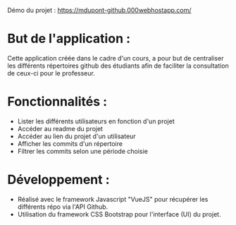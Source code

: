 Démo du projet : https://mdupont-github.000webhostapp.com/

# But de l'application :
Cette application créée dans le cadre d'un cours, a pour but de centraliser les différents répertoires github des étudiants afin de faciliter la consultation de ceux-ci pour le professeur.

# Fonctionnalités :

- Lister les différents utilisateurs en fonction d'un projet
- Accéder au readme du projet
- Accéder au lien du projet d'un utilisateur
- Afficher les commits d'un répertoire
- Filtrer les commits selon une période choisie

# Développement :

- Réalisé avec le framework Javascript "VueJS" pour récupérer les différents répo via l'API Github.
- Utilisation du framework CSS Bootstrap pour l'interface (UI) du projet.


